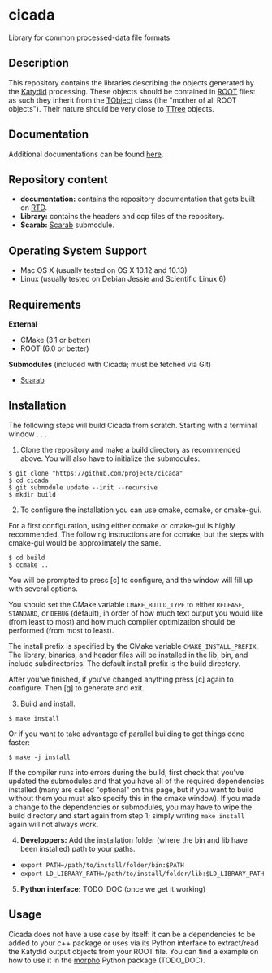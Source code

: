 # cicada

Library for common processed-data file formats

## Description

This repository contains the libraries describing the objects generated by the [Katydid](https://github/project8/katydid) processing.
These objects should be contained in [ROOT](https://root.cern.ch/root-files) files: as such they inherit from the [TObject](https://root.cern.ch/doc/master/classTObject.html) class (the "mother of all ROOT objects").
Their nature should be very close to [TTree](https://root.cern.ch/root-trees) objects. 

## Documentation

Additional documentations can be found [here](https://project8.org/p8-cicada).

## Repository content

 - **documentation:** contains the repository documentation that gets built on [RTD](http://p8-cicada.readthedocs.io/en/stable/).
 - **Library:** contains the headers and ccp files of the repository.
 - **Scarab:** [Scarab](https://github/project8/scarab) submodule.

## Operating System Support

* Mac OS X (usually tested on OS X 10.12 and 10.13)
* Linux (usually tested on Debian Jessie and Scientific Linux 6)

## Requirements

**External**
- CMake (3.1 or better)
- ROOT (6.0 or better)

**Submodules** (included with Cicada; must be fetched via Git)

- [Scarab](https://github.com/project8/scarab)

## Installation

The following steps will build Cicada from scratch.  Starting with a terminal window . . .

1. Clone the repository and make a build directory as recommended above. You will also have to initialize the submodules.
  ```
  $ git clone "https://github.com/project8/cicada"
  $ cd cicada
  $ git submodule update --init --recursive
  $ mkdir build
  ```

2. To configure the installation you can use cmake, ccmake, or cmake-gui.

  For a first configuration, using either ccmake or cmake-gui is highly recommended.  The following instructions are for ccmake, but the steps with cmake-gui would be approximately the same.
  ```
  $ cd build
  $ ccmake ..
  ```

  You will be prompted to press [c] to configure, and the window will fill up with several options. 

  You should set the CMake variable `CMAKE_BUILD_TYPE` to either `RELEASE`, `STANDARD`, or `DEBUG` (default), in order of how much text output you would like (from least to most) and how much compiler optimization should be performed (from most to least).

  The install prefix is specified by the CMake variable `CMAKE_INSTALL_PREFIX`.
  The library, binaries, and header files will be installed in the lib, bin, and include subdirectories. The default install prefix is the build directory.

  After you've finished, if you've changed anything press [c] again to configure.  Then [g] to generate and exit.

3. Build and install.

  ```
  $ make install
  ```

  Or if you want to take advantage of parallel building to get things done faster:
  ```
  $ make -j install
  ```

  If the compiler runs into errors during the build, first check that you've updated the submodules and that you have all of the required dependencies installed (many are called "optional" on this page, but if you want to build without them you must also specify this in the cmake window). If you made a change to the dependencies or submodules, you may have to wipe the build directory and start again from step 1; simply writing `make install` again will not always work. 

4. **Developpers:** Add the installation folder (where the bin and lib have been installed) path to your paths.
  - `export PATH=/path/to/install/folder/bin:$PATH`
  - `export LD_LIBRARY_PATH=/path/to/install/folder/lib:$LD_LIBRARY_PATH`

5. **Python interface:** TODO_DOC (once we get it working)

## Usage

Cicada does not have a use case by itself: it can be a dependencies to be added to your c++ package or uses via its Python interface to extract/read the Katydid output objects from your ROOT file.
You can find a example on how to use it in the [morpho](https://github.com/project8/morpho) Python package (TODO_DOC).


